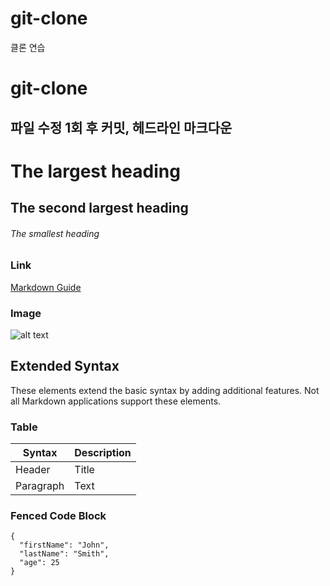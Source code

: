 # git-clone
클론 연습


# git-clone

## 파일 수정 1회 후 커밋, 헤드라인 마크다운
# The largest heading
## The second largest heading
###### The smallest heading

### Link

[Markdown Guide](https://www.markdownguide.org)

### Image

![alt text](https://www.markdownguide.org/assets/images/tux.png)

## Extended Syntax

These elements extend the basic syntax by adding additional features. Not all Markdown applications support these elements.

### Table

| Syntax | Description |
| ----------- | ----------- |
| Header | Title |
| Paragraph | Text |

### Fenced Code Block

```
{
  "firstName": "John",
  "lastName": "Smith",
  "age": 25
}
```
